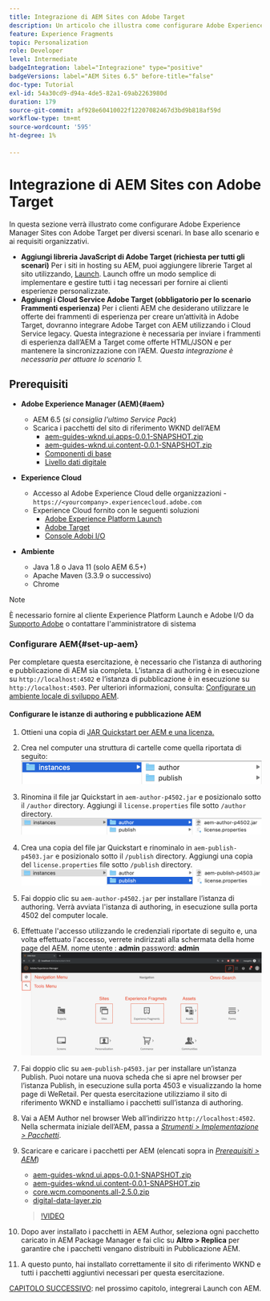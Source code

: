 ```yaml
---
title: Integrazione di AEM Sites con Adobe Target
description: Un articolo che illustra come configurare Adobe Experience Manager con Adobe Target per diversi scenari.
feature: Experience Fragments
topic: Personalization
role: Developer
level: Intermediate
badgeIntegration: label="Integrazione" type="positive"
badgeVersions: label="AEM Sites 6.5" before-title="false"
doc-type: Tutorial
exl-id: 54a30cd9-d94a-4de5-82a1-69ab2263980d
duration: 179
source-git-commit: af928e60410022f12207082467d3bd9b818af59d
workflow-type: tm+mt
source-wordcount: '595'
ht-degree: 1%

---
```


# Integrazione di AEM Sites con Adobe Target

In questa sezione verrà illustrato come configurare Adobe Experience Manager Sites con Adobe Target per diversi scenari. In base allo scenario e ai requisiti organizzativi.

* **Aggiungi libreria JavaScript di Adobe Target (richiesta per tutti gli scenari)**
Per i siti in hosting su AEM, puoi aggiungere librerie Target al sito utilizzando, [Launch](https://experienceleague.adobe.com/docs/experience-platform/tags/home.html). Launch offre un modo semplice di implementare e gestire tutti i tag necessari per fornire ai clienti esperienze personalizzate.
* **Aggiungi i Cloud Service Adobe Target (obbligatorio per lo scenario Frammenti esperienza)**
Per i clienti AEM che desiderano utilizzare le offerte dei frammenti di esperienza per creare un’attività in Adobe Target, dovranno integrare Adobe Target con AEM utilizzando i Cloud Service legacy. Questa integrazione è necessaria per inviare i frammenti di esperienza dall’AEM a Target come offerte HTML/JSON e per mantenere la sincronizzazione con l’AEM. *Questa integrazione è necessaria per attuare lo scenario 1.*

## Prerequisiti

* **Adobe Experience Manager (AEM){#aem}**
   * AEM 6.5 (*si consiglia l&#39;ultimo Service Pack*)
   * Scarica i pacchetti del sito di riferimento WKND dell’AEM
      * [aem-guides-wknd.ui.apps-0.0.1-SNAPSHOT.zip](https://github.com/adobe/aem-guides-wknd/releases/download/archetype-18.1/aem-guides-wknd.ui.apps-0.0.1-SNAPSHOT.zip)
      * [aem-guides-wknd.ui.content-0.0.1-SNAPSHOT.zip](https://github.com/adobe/aem-guides-wknd/releases/download/archetype-18.1/aem-guides-wknd.ui.content-0.0.1-SNAPSHOT.zip)
      * [Componenti di base](https://github.com/adobe/aem-core-wcm-components/releases/download/core.wcm.components.reactor-2.5.0/core.wcm.components.all-2.5.0.zip)
      * [Livello dati digitale](assets/implementation/digital-data-layer.zip)

* **Experience Cloud**
   * Accesso al Adobe Experience Cloud delle organizzazioni - `https://<yourcompany>.experiencecloud.adobe.com`
   * Experience Cloud fornito con le seguenti soluzioni
      * [Adobe Experience Platform Launch](https://experiencecloud.adobe.com)
      * [Adobe Target](https://experiencecloud.adobe.com)
      * [Console Adobi I/O](https://console.adobe.io)

* **Ambiente**
   * Java 1.8 o Java 11 (solo AEM 6.5+)
   * Apache Maven (3.3.9 o successivo)
   * Chrome

>[!NOTE]
>
> È necessario fornire al cliente Experience Platform Launch e Adobe I/O da [Supporto Adobe](https://helpx.adobe.com/it/contact/enterprise-support.ec.html) o contattare l&#39;amministratore di sistema

### Configurare AEM{#set-up-aem}

Per completare questa esercitazione, è necessario che l’istanza di authoring e pubblicazione di AEM sia completa. L’istanza di authoring è in esecuzione su `http://localhost:4502` e l’istanza di pubblicazione è in esecuzione su `http://localhost:4503`. Per ulteriori informazioni, consulta: [Configurare un ambiente locale di sviluppo AEM](https://helpx.adobe.com/experience-manager/kt/platform-repository/using/local-aem-dev-environment-article-setup.html).

#### Configurare le istanze di authoring e pubblicazione AEM

1. Ottieni una copia di [JAR Quickstart per AEM e una licenza.](https://helpx.adobe.com/experience-manager/6-5/sites/deploying/using/deploy.html#GettingtheSoftware)
2. Crea nel computer una struttura di cartelle come quella riportata di seguito:
   ![Struttura delle cartelle](assets/implementation/aem-setup-1.png)
3. Rinomina il file jar Quickstart in `aem-author-p4502.jar` e posizionalo sotto il `/author` directory. Aggiungi il `license.properties` file sotto `/author` directory.
   ![Istanza autore AEM](assets/implementation/aem-setup-author.png)
4. Crea una copia del file jar Quickstart e rinominalo in `aem-publish-p4503.jar` e posizionalo sotto il `/publish` directory. Aggiungi una copia del `license.properties` file sotto `/publish` directory.
   ![Istanza pubblicazione AEM](assets/implementation/aem-setup-publish.png)
5. Fai doppio clic su `aem-author-p4502.jar` per installare l’istanza di authoring. Verrà avviata l&#39;istanza di authoring, in esecuzione sulla porta 4502 del computer locale.
6. Effettuate l&#39;accesso utilizzando le credenziali riportate di seguito e, una volta effettuato l&#39;accesso, verrete indirizzati alla schermata della home page del AEM.
nome utente : **admin**
password: **admin**
   ![Istanza pubblicazione AEM](assets/implementation/aem-author-home-page.png)
7. Fai doppio clic su `aem-publish-p4503.jar` per installare un’istanza Publish. Puoi notare una nuova scheda che si apre nel browser per l’istanza Publish, in esecuzione sulla porta 4503 e visualizzando la home page di WeRetail. Per questa esercitazione utilizziamo il sito di riferimento WKND e installiamo i pacchetti sull’istanza di authoring.
8. Vai a AEM Author nel browser Web all’indirizzo `http://localhost:4502`. Nella schermata iniziale dell’AEM, passa a *[Strumenti > Implementazione > Pacchetti](http://localhost:4502/crx/packmgr/index.jsp)*.
9. Scaricare e caricare i pacchetti per AEM (elencati sopra in *[Prerequisiti > AEM](#aem)*)
   * [aem-guides-wknd.ui.apps-0.0.1-SNAPSHOT.zip](https://github.com/adobe/aem-guides-wknd/releases/download/archetype-18.1/aem-guides-wknd.ui.apps-0.0.1-SNAPSHOT.zip)
   * [aem-guides-wknd.ui.content-0.0.1-SNAPSHOT.zip](https://github.com/adobe/aem-guides-wknd/releases/download/archetype-18.1/aem-guides-wknd.ui.content-0.0.1-SNAPSHOT.zip)
   * [core.wcm.components.all-2.5.0.zip](https://github.com/adobe/aem-core-wcm-components/releases/download/core.wcm.components.reactor-2.5.0/core.wcm.components.all-2.5.0.zip)
   * [digital-data-layer.zip](assets/implementation/digital-data-layer.zip)

   >[!VIDEO](https://video.tv.adobe.com/v/28377?quality=12&learn=on)
10. Dopo aver installato i pacchetti in AEM Author, seleziona ogni pacchetto caricato in AEM Package Manager e fai clic su **Altro > Replica** per garantire che i pacchetti vengano distribuiti in Pubblicazione AEM.
11. A questo punto, hai installato correttamente il sito di riferimento WKND e tutti i pacchetti aggiuntivi necessari per questa esercitazione.

[CAPITOLO SUCCESSIVO](./using-launch-adobe-io.md): nel prossimo capitolo, integrerai Launch con AEM.
